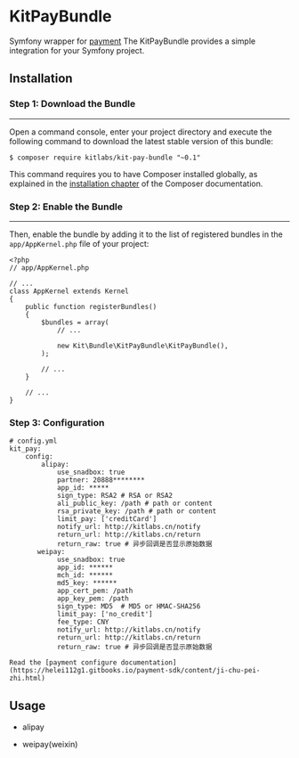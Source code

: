 # KitPayBundle
Symfony wrapper for [payment](https://github.com/helei112g/payment) 
The KitPayBundle provides a simple integration for your Symfony project.

## Installation
 
### Step 1: Download the Bundle
---------------------------
 
Open a command console, enter your project directory and execute the
following command to download the latest stable version of this bundle:
 
	
	$ composer require kitlabs/kit-pay-bundle "~0.1"

 
This command requires you to have Composer installed globally, as explained
in the [installation chapter](https://getcomposer.org/doc/00-intro.md)
of the Composer documentation.
 
### Step 2: Enable the Bundle
---------------------------
 
Then, enable the bundle by adding it to the list of registered bundles
in the `app/AppKernel.php` file of your project:

	<?php
	// app/AppKernel.php
	 
	// ...
	class AppKernel extends Kernel
	{
	    public function registerBundles()
	    {
	        $bundles = array(
	            // ...
	 
	            new Kit\Bundle\KitPayBundle\KitPayBundle(),
	        );
	 
	        // ...
	    }
	 
	    // ...
	}

### Step 3: Configuration 

	# config.yml
	kit_pay:
	    config:
	        alipay:
	            use_snadbox: true
	            partner: 20888********
	            app_id: *****
	            sign_type: RSA2 # RSA or RSA2
	            ali_public_key: /path # path or content
	            rsa_private_key: /path # path or content
	            limit_pay: ['creditCard']
	            notify_url: http://kitlabs.cn/notify
	            return_url: http://kitlabs.cn/return
	            return_raw: true # 异步回调是否显示原始数据
	       weipay:
	            use_snadbox: true
	            app_id: ******
	            mch_id: ******
	            md5_key: ******
	            app_cert_pem: /path
	            app_key_pem: /path
	            sign_type: MD5  # MD5 or HMAC-SHA256
	            limit_pay: ['no_credit']
	            fee_type: CNY
	            notify_url: http://kitlabs.cn/notify
	            return_url: http://kitlabs.cn/return
	            return_raw: true # 异步回调是否显示原始数据

	Read the [payment configure documentation](https://helei112g1.gitbooks.io/payment-sdk/content/ji-chu-pei-zhi.html)
## Usage
- alipay

- weipay(weixin)
